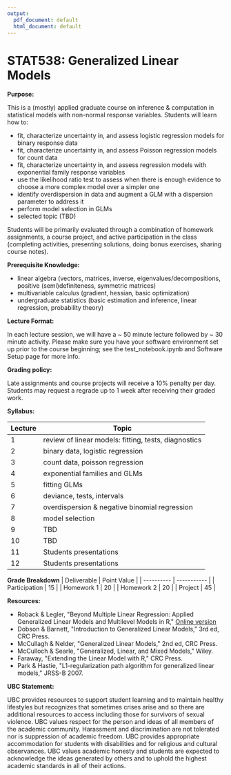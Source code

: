 ```yaml
---
output:
  pdf_document: default
  html_document: default
---
```

# STAT538: Generalized Linear Models

**Purpose:** 

This is a (mostly) applied graduate course on inference & computation in statistical models with non-normal response variables. Students will learn how to:
- fit, characterize uncertainty in, and assess logistic regression models for binary response data
- fit, characterize uncertainty in, and assess Poisson regression models for count data
- fit, characterize uncertainty in, and assess regression models with exponential family response variables
- use the likelihood ratio test to assess when there is enough evidence to choose a more complex model over a simpler one
- identify overdispersion in data and augment a GLM with a dispersion parameter to address it
- perform model selection in GLMs
- selected topic (TBD)

Students will be primarily evaluated through a combination of homework assignments, a course project, and active participation in the class (completing activities, presenting solutions, doing bonus exercises, sharing course notes).

**Prerequisite Knowledge:**

- linear algebra (vectors, matrices, inverse, eigenvalues/decompositions, positive (semi)definiteness, symmetric matrices)
- multivariable calculus (gradient, hessian, basic optimization)
- undergraduate statistics (basic estimation and inference, linear regression, probability theory)

**Lecture Format:**

In each lecture session, we will have a ~ 50 minute lecture followed by ~ 30 minute activity. Please make sure you have your software environment set up prior to the course beginning; see the test_notebook.ipynb and Software Setup page for more info.

**Grading policy:**

Late assignments and course projects will receive a 10% penalty per day. Students may request a regrade up to 1 week after receiving their graded work.


**Syllabus:**

| Lecture | Topic |
| ------- | ----- |
| 1 | review of linear models: fitting, tests, diagnostics |
| 2 | binary data, logistic regression |
| 3 | count data, poisson regression |
| 4 | exponential families and GLMs |
| 5 | fitting GLMs |
| 6 | deviance, tests, intervals |
| 7 | overdispersion & negative binomial regression | 
| 8 | model selection |
| 9 | TBD |
| 10 | TBD |
| 11 | Students presentations |
| 12 | Students presentations |

**Grade Breakdown**
| Deliverable | Point Value |
| ----------  | ----------- |
| Participation | 15 |
| Homework 1 | 20 | 
| Homework 2 | 20 |
| Project | 45 |


**Resources:** 

- Roback & Legler, "Beyond Multiple Linear Regression: Applied Generalized Linear Models and Multilevel Models in R," [Online version](https://bookdown.org/roback/bookdown-BeyondMLR/)
- Dobson & Barnett, "Introduction to Generalized Linear Models," 3rd ed, CRC Press.
- McCullagh & Nelder, "Generalized Linear Models," 2nd ed, CRC Press.
- McCulloch & Searle, "Generalized, Linear, and Mixed Models," Wiley.
- Faraway, "Extending the Linear Model with R," CRC Press.
- Park & Hastie, "L1-regularization path algorithm for generalized linear models," JRSS-B 2007.

**UBC Statement:**

UBC provides resources to support student learning and to maintain healthy lifestyles but recognizes that sometimes crises arise and so there are additional resources to access including those for survivors of sexual violence. UBC values respect for the person and ideas of all members of the academic community. Harassment and discrimination are not tolerated nor is suppression of academic freedom. UBC provides appropriate accommodation for students with disabilities and for religious and cultural observances. UBC values academic honesty and students are expected to acknowledge the ideas generated by others and to uphold the highest academic standards in all of their actions. 
